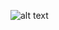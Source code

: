 
![alt text](https://drive.google.com/file/d/10LTmgQf-ky32aBu5EUfzAqsfhnpq9ynT/view?usp=sharing)

<!--
**juanrobles95/juanrobles95** is a ✨ _special_ ✨ repository because its `README.md` (this file) appears on your GitHub profile.

Here are some ideas to get you started:

- 🔭 I’m currently working on ...
- 🌱 I’m currently learning ...
- 👯 I’m looking to collaborate on ...
- 🤔 I’m looking for help with ...
- 💬 Ask me about ...
- 📫 How to reach me: ...
- 😄 Pronouns: ...
- ⚡ Fun fact: ...
-->
